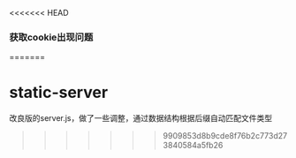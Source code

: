 <<<<<<< HEAD
### 获取cookie出现问题
=======
# static-server
改良版的server.js，做了一些调整，通过数据结构根据后缀自动匹配文件类型
>>>>>>> 9909853d8b9cde8f76b2c773d273840584a5fb26
